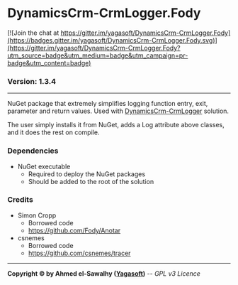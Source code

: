 # DynamicsCrm-CrmLogger.Fody

[![Join the chat at https://gitter.im/yagasoft/DynamicsCrm-CrmLogger.Fody](https://badges.gitter.im/yagasoft/DynamicsCrm-CrmLogger.Fody.svg)](https://gitter.im/yagasoft/DynamicsCrm-CrmLogger.Fody?utm_source=badge&utm_medium=badge&utm_campaign=pr-badge&utm_content=badge)

### Version: 1.3.4
---

NuGet package that extremely simplifies logging function entry, exit, parameter and return values. Used with [DynamicsCrm-CrmLogger](https://github.com/yagasoft/DynamicsCrm-CrmLogger) solution.

The user simply installs it from NuGet, adds a Log attribute above classes, and it does the rest on compile.

### Dependencies

  + NuGet executable
    + Required to deploy the NuGet packages
    + Should be added to the root of the solution

### Credits

  + Simon Cropp
    + Borrowed code
	+ https://github.com/Fody/Anotar
  + csnemes
    + Borrowed code
	+ https://github.com/csnemes/tracer

---
**Copyright &copy; by Ahmed el-Sawalhy ([Yagasoft](http://yagasoft.com))** -- _GPL v3 Licence_
